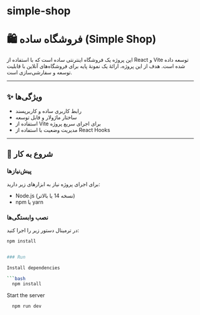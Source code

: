 # simple-shop
# 🛍️ فروشگاه ساده (Simple Shop)

این پروژه یک فروشگاه اینترنتی ساده است که با استفاده از React و Vite توسعه داده شده است. هدف از این پروژه، ارائهٔ یک نمونهٔ پایه برای فروشگاه‌های آنلاین با قابلیت توسعه و سفارشی‌سازی است.

---

## ✨ ویژگی‌ها

- رابط کاربری ساده و کاربرپسند  
- ساختار ماژولار و قابل توسعه  
- استفاده از Vite برای اجرای سریع پروژه  
- مدیریت وضعیت با استفاده از React Hooks

---

## 🚀 شروع به کار

### پیش‌نیازها

برای اجرای پروژه نیاز به ابزارهای زیر دارید:

- Node.js (نسخه 14 یا بالاتر)
- npm یا yarn

### نصب وابستگی‌ها

در ترمینال دستور زیر را اجرا کنید:

```bash
npm install


### Run

Install dependencies

```bash
  npm install
```

Start the server

```bash
  npm run dev
```
